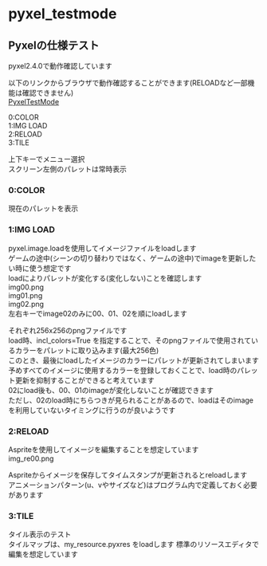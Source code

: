 # pyxel_testmode
## Pyxelの仕様テスト
 pyxel2.4.0で動作確認しています  

 以下のリンクからブラウザで動作確認することができます(RELOADなど一部機能は確認できません)    
 [PyxelTestMode](https://kitao.github.io/pyxel/wasm/launcher/?play=mkmk2.PyxelTestMode.src.PyxelTestMode&gamepad=enabled)


 0:COLOR  
 1:IMG LOAD  
 2:RELOAD  
 3:TILE  

  上下キーでメニュー選択  
  スクリーン左側のパレットは常時表示  

### 0:COLOR
  現在のパレットを表示

### 1:IMG LOAD 
  pyxel.image.loadを使用してイメージファイルをloadします  
  ゲームの途中(シーンの切り替わりではなく、ゲームの途中)でimageを更新したい時に使う想定です  
  loadによりパレットが変化する(変化しない)ことを確認します  
    img00.png  
    img01.png  
    img02.png  
  左右キーでimage02のみに00、01、02を順にloadします  

  それぞれ256x256のpngファイルです  
  load時、incl_colors=True を指定することで、そのpngファイルで使用されているカラーをパレットに取り込みます(最大256色)  
  このとき、最後にloadしたイメージのカラーにパレットが更新されてしまいます  
  予めすべてのイメージに使用するカラーを登録しておくことで、load時のパレット更新を抑制することができると考えています  
  02にload後も、00、01のimageが変化しないことが確認できます  
  ただし、02のload時にちらつきが見られることがあるので、loadはそのimageを利用していないタイミングに行うのが良いようです  

### 2:RELOAD 
  Aspriteを使用してイメージを編集することを想定しています  
    img_re00.png 

  Aspriteからイメージを保存してタイムスタンプが更新されるとreloadします  
  アニメーションパターン(u、vやサイズなど)はプログラム内で定義しておく必要があります  

### 3:TILE 
  タイル表示のテスト  
  タイルマップは、my_resource.pyxres をloadします
  標準のリソースエディタで編集を想定しています  




